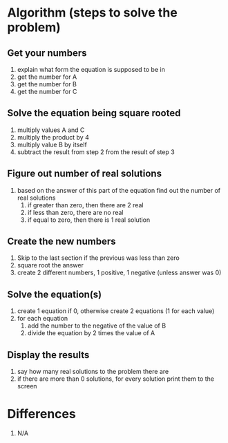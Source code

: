 # Algorithm (steps to solve the problem)
## Get your numbers
1. explain what form the equation is supposed to be in
2. get the number for A
3. get the number for B
4. get the number for C

## Solve the equation being square rooted
1. multiply values A and C
2. multiply the product by 4
3. multiply value B by itself
4. subtract the result from step 2 from the result of step 3

## Figure out number of real solutions
1. based on the answer of this part of the equation find out the number of real solutions 
    1. if greater than zero, then there are 2 real
    2. if less than zero, there are no real 
    3. if equal to zero, then there is 1 real solution

## Create the new numbers
1. Skip to the last section if the previous was less than zero
2. square root the answer
3. create 2 different numbers, 1 positive, 1 negative (unless answer was 0)

## Solve the equation(s)
1. create 1 equation if 0, otherwise create 2 equations (1 for each value)
2. for each equation
    1. add the number to the negative of the value of B
    2. divide the equation by 2 times the value of A

## Display the results
1. say how many real solutions to the problem there are
2. if there are more than 0 solutions, for every solution print them to the screen

# Differences
1. N/A